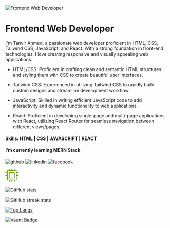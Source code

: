

![Frontend Web Developer](https://i.ibb.co/4WjkS1Q/65893b97-1723-48d6-8ef9-f48c84518e08.png)

# Frontend Web Developer

I'm Tanvir Ahmed, a passionate web developer proficient in HTML, CSS, Tailwind CSS, JavaScript, and React. With a strong foundation in front-end technologies, I love creating responsive and visually appealing web applications.

- HTML/CSS: Proficient in crafting clean and semantic HTML structures and styling them with CSS to create beautiful user interfaces.

- Tailwind CSS: Experienced in utilizing Tailwind CSS to rapidly build custom designs and streamline development workflow.

- JavaScript: Skilled in writing efficient JavaScript code to add interactivity and dynamic functionality to web applications.

- React: Proficient in developing single-page and multi-page applications with React, utilizing React Router for seamless navigation between different views/pages.

#### Skills: HTML | CSS | JAVASCRIPT | REACT 

#### I’m currently learning MERN Stack 


[<img src='https://cdn.jsdelivr.net/npm/simple-icons@3.0.1/icons/github.svg' alt='github' height='40'>](https://github.com/tahmedofficial)  [<img src='https://cdn.jsdelivr.net/npm/simple-icons@3.0.1/icons/linkedin.svg' alt='linkedin' height='40'>](https://www.linkedin.com/in/tahmedofficial/)  [<img src='https://cdn.jsdelivr.net/npm/simple-icons@3.0.1/icons/facebook.svg' alt='facebook' height='40'>](https://www.facebook.com/taahmedofficial)  

<a href='https://docs.github.com/en/developers'><img src='https://raw.githubusercontent.com/acervenky/animated-github-badges/master/assets/devbadge.gif' width='40' height='40'></a> 

![GitHub stats](https://github-readme-stats.vercel.app/api?username=tahmedofficial&show_icons=true) 

![GitHub streak stats](https://streak-stats.demolab.com/?user=tahmedofficial)

[![Top Langs](https://github-readme-stats.vercel.app/api/top-langs/?username=tahmedofficial)](https://github.com/anuraghazra/github-readme-stats)

![Vaunt Badge](https://api.vaunt.dev/v1/github/entities/tahmedofficial/contributions?format=svg&private=false) 


  


